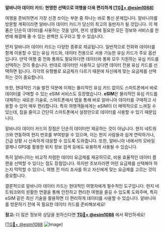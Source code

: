**알바니아 데이터 카드: 현명한 선택으로 여행을 더욱 편리하게 [[TG💪+ @esim1088](https://t.me/s/esim1088)]**

여행을 준비하면서 가장 신경 쓰이는 부분 중 하나는 바로 통신 문제입니다. 알바니아를 방문할 계획이라면 알바니아 데이터 카드가 당신의 최고의 동반자가 될 것입니다. 이 제품은 단순히 데이터를 사용하는 것을 넘어, 현지 생활에 필요한 모든 정보와 서비스를 한 번에 해결해 줄 수 있는 완벽한 도구라고 할 수 있습니다.

먼저 알바니아 데이터 카드는 다양한 종류로 제공됩니다. 일반적으로 전화와 데이터를 함께 이용할 수 있는 유심 카드와, 데이터 전용으로 사용 가능한 유심 카드가 주요 옵션입니다. 만약 여행 중 전화 통화도 필요하다면 데이터와 통화 모두 지원하는 유심 카드를 선택하는 것이 좋습니다. 반대로 데이터만 사용하고 싶다면 데이터 전용 유심 카드를 선택하면 됩니다. 각각의 유형별로 요금제가 다르기 때문에 자신에게 맞는 요금제를 선택하는 것이 중요합니다.

또한, 현대적인 기술 발전 덕분에 이제는 물리적인 유심 카드 없이도 스마트폰에서 바로 데이터를 구매할 수 있는 eSIM 서비스도 등장했습니다. **eSIM**은 물리적인 유심 카드를 대체하는 새로운 기술로, 스마트폰에서 앱을 통해 바로 알바니아 데이터를 구매하고 사용할 수 있어 매우 편리합니다. 특히 여행객들에게는 eSIM이 더 매력적으로 느껴질 수 있는데, 짐을 줄이고 간단히 스마트폰에서 설정만으로 데이터를 사용할 수 있기 때문입니다.

알바니아 데이터 카드의 장점은 단순히 데이터만 제공하는 것이 아닙니다. 현지 네트워크와 연동하여 현지 번호를 부여받을 수 있으며, 이는 현지 사람들과 쉽게 연락하거나, 긴급 상황 시 신속하게 대응할 수 있도록 도와줍니다. 또한, 알바니아 내에서의 모바일 결제나 GPS를 활용한 위치 정보 검색 등에도 유용하게 사용될 수 있습니다.

특히 알바니아는 비교적 저렴한 데이터 요금제를 제공하므로, 비용 효율적인 데이터 플랜을 선택할 수 있다는 점도 장점입니다. 하지만 초보자라면 어떤 요금제를 선택해야 하는지 막막할 수 있으니, 여행 전 미리 조사를 하고 자신에게 맞는 요금제를 고르는 것이 중요합니다.

결론적으로 알바니아 데이터 카드는 현대적인 여행자에게 필수적인 도구입니다. 현지 네트워크와의 원활한 연결을 통해 안전하고 편리한 여행을 즐길 수 있도록 도와주며, 특히 eSIM 같은 최신 기술을 활용하면 더 편리하게 데이터를 사용할 수 있습니다. 알바니아를 방문하기 전에 꼭 필요한 데이터 카드를 준비해보세요! 

**참고:** 더 많은 정보와 상담을 원하신다면 **[TG💪+ @esim1088](https://t.me/s/esim1088)** 에서 확인하세요!

[[TG💪+ @esim1088](https://t.me/s/esim1088) ![Image](https://i.postimg.cc/Y0z9fWf4/image.png)]